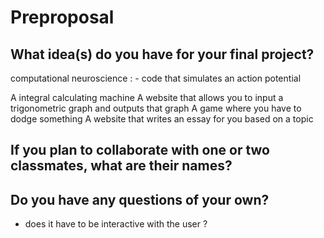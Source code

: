 # Preproposal

## What idea(s) do you have for your final project?

computational neuroscience : 
      - code that simulates an action potential 

A integral calculating machine
A website that allows you to input a trigonometric graph and outputs that graph 
A game where you have to dodge something 
A website that writes an essay for you based on a topic 


## If you plan to collaborate with one or two classmates, what are their names?

## Do you have any questions of your own?
- does it have to be interactive with the user ?
